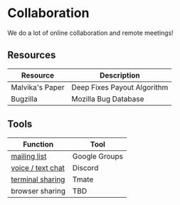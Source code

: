 # Collaboration

We do a lot of online collaboration and remote meetings!

## Resources

| Resource        | Description                 |
|-----------------|-----------------------------|
| Malvika's Paper | Deep Fixes Payout Algorithm |
| Bugzilla        | Mozilla Bug Database        |

## Tools

| Function                     | Tool          |
|------------------------------|---------------|
| [mailing list][list]         | Google Groups |
| [voice / text chat][discord] | Discord       |
| [terminal sharing][tmate]    | Tmate         |
| browser sharing              | TBD           |

[discord]: https://discord.gg/hrCTCRy
[list]:    https://groups.google.com/forum/#!forum/moz_xdmarket
[tmate]:   http://tmate.io

